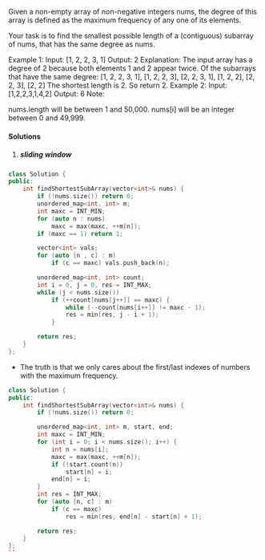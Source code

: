 Given a non-empty array of non-negative integers nums, the degree of this array is defined as the maximum frequency of any one of its elements.

Your task is to find the smallest possible length of a (contiguous) subarray of nums, that has the same degree as nums.

Example 1:
Input: [1, 2, 2, 3, 1]
Output: 2
Explanation: 
The input array has a degree of 2 because both elements 1 and 2 appear twice.
Of the subarrays that have the same degree:
[1, 2, 2, 3, 1], [1, 2, 2, 3], [2, 2, 3, 1], [1, 2, 2], [2, 2, 3], [2, 2]
The shortest length is 2. So return 2.
Example 2:
Input: [1,2,2,3,1,4,2]
Output: 6
Note:

nums.length will be between 1 and 50,000.
nums[i] will be an integer between 0 and 49,999.

#### Solutions

1. ##### sliding window

```cpp
class Solution {
public:
    int findShortestSubArray(vector<int>& nums) {
        if (!nums.size()) return 0;
        unordered_map<int, int> m;
        int maxc = INT_MIN;
        for (auto n : nums)
            maxc = max(maxc, ++m[n]);
        if (maxc == 1) return 1;    

        vector<int> vals;
        for (auto [n , c] : m)
            if (c == maxc) vals.push_back(n);

        unordered_map<int, int> count;
        int i = 0, j = 0, res = INT_MAX;
        while (j < nums.size())
            if (++count[nums[j++]] == maxc) {
                while (--count[nums[i++]] != maxc - 1);
                res = min(res, j - i + 1);
            }

        return res;   
    }
};
```

- The truth is that we only cares about the first/last indexes of numbers with the maximum frequency.

```cpp
class Solution {
public:
    int findShortestSubArray(vector<int>& nums) {
        if (!nums.size()) return 0; 

        unordered_map<int, int> m, start, end;
        int maxc = INT_MIN;
        for (int i = 0; i < nums.size(); i++) {
            int n = nums[i];
            maxc = max(maxc, ++m[n]);
            if (!start.count(n))
                start[n] = i;
            end[n] = i;
        }
        int res = INT_MAX;
        for (auto [n, c] : m)
            if (c == maxc)
                res = min(res, end[n] - start[n] + 1);

        return res;
    }
};
``